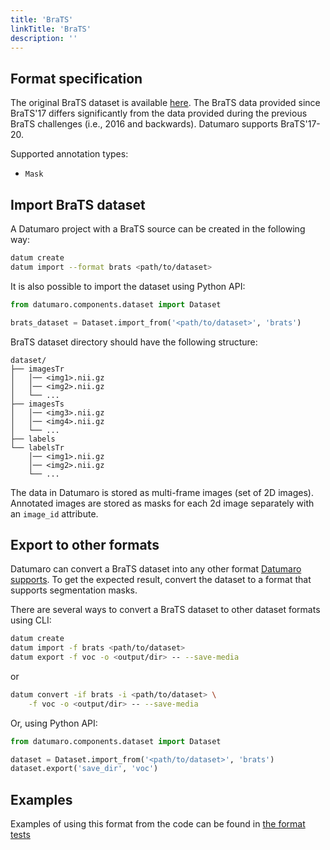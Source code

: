 ```yaml
---
title: 'BraTS'
linkTitle: 'BraTS'
description: ''
---
```


## Format specification

The original BraTS dataset is available
[here](https://www.med.upenn.edu/sbia/brats2017/data.html).
The BraTS data provided since BraTS'17 differs significantly from the data
provided during the previous BraTS challenges (i.e., 2016 and backwards).
Datumaro supports BraTS'17-20.

Supported annotation types:
- `Mask`

## Import BraTS dataset

A Datumaro project with a BraTS source can be created in the following way:

```bash
datum create
datum import --format brats <path/to/dataset>
```

It is also possible to import the dataset using Python API:

```python
from datumaro.components.dataset import Dataset

brats_dataset = Dataset.import_from('<path/to/dataset>', 'brats')
```

BraTS dataset directory should have the following structure:

<!--lint disable fenced-code-flag-->
```
dataset/
├── imagesTr
│   │── <img1>.nii.gz
│   │── <img2>.nii.gz
│   └── ...
├── imagesTs
│   │── <img3>.nii.gz
│   │── <img4>.nii.gz
│   └── ...
├── labels
└── labelsTr
    │── <img1>.nii.gz
    │── <img2>.nii.gz
    └── ...
```

The data in Datumaro is stored as multi-frame images (set of 2D images).
Annotated images are stored as masks for each 2d image separately
with an `image_id` attribute.

## Export to other formats

Datumaro can convert a BraTS dataset into any other format [Datumaro supports](/docs/user-manual/supported_formats/).
To get the expected result, convert the dataset to a format
that supports segmentation masks.

There are several ways to convert a BraTS dataset to other dataset
formats using CLI:

```bash
datum create
datum import -f brats <path/to/dataset>
datum export -f voc -o <output/dir> -- --save-media
```
or
``` bash
datum convert -if brats -i <path/to/dataset> \
    -f voc -o <output/dir> -- --save-media
```

Or, using Python API:

```python
from datumaro.components.dataset import Dataset

dataset = Dataset.import_from('<path/to/dataset>', 'brats')
dataset.export('save_dir', 'voc')
```

## Examples

Examples of using this format from the code can be found in
[the format tests](https://github.com/openvinotoolkit/datumaro/blob/develop/tests/test_brats_format.py)
